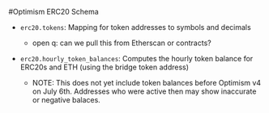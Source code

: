 #Optimism ERC20 Schema

- `erc20.tokens`: Mapping for token addresses to symbols and decimals
  -  open q: can we pull this from Etherscan or contracts?

- `erc20.hourly_token_balances`: Computes the hourly token balance for ERC20s and ETH (using the bridge token address)
  - NOTE: This does not yet include token balances before Optimism v4 on July 6th. Addresses who were active then may show inaccurate or negative balaces.
